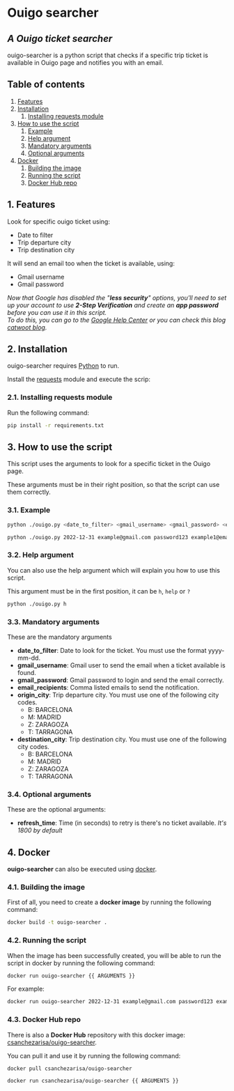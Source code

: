 # Ouigo searcher
## _A Ouigo ticket searcher_

ouigo-searcher is a python script that checks if a specific trip ticket is available in Ouigo page and notifies you with an email.

## Table of contents
1. [Features](#features)
2. [Installation](#installation)
    1. [Installing requests module](#install-requests)
3. [How to use the script](#howto)
    1. [Example](#howto-example)
    2. [Help argument](#howto-help)
    3. [Mandatory arguments](#howto-mandatory)
    4. [Optional arguments](#howto-optional)
4. [Docker](#docker)
    1. [Building the image](#docker-build)
    2. [Running the script](#docker-run)
    3. [Docker Hub repo](#docker-hub)

## 1. Features <a name="features"></a>

Look for specific ouigo ticket using:
- Date to filter
- Trip departure city
- Trip destination city

It will send an email too when the ticket is available, using:
- Gmail username
- Gmail password

_Now that Google has disabled the "**less security**" options, you'll need to set up your account to use **2-Step Verification** and create an **app password** before you can use it in this script.<br>To do this, you can go to the [Google Help Center](https://support.google.com/accounts/answer/185833?hl) or you can check this blog [catwoot blog](https://www.chatwoot.com/docs/product/channels/email/gmail/generate-app-password)._

## 2. Installation <a name="installation"></a>

ouigo-searcher requires [Python](https://www.python.org/downloads/) to run.

Install the [requests](https://docs.python-requests.org/) module and execute the scrip:

### 2.1. Installing requests module <a name="install-requests"></a>

Run the following command:

```sh
pip install -r requirements.txt
```

## 3. How to use the script <a name="howto"></a>

This script uses the arguments to look for a specific ticket in the Ouigo page.

These arguments must be in their right position, so that the script can use them correctly.

### 3.1. Example <a name="howto-example"></a>

```sh
python ./ouigo.py <date_to_filter> <gmail_username> <gmail_password> <email_recipients> <origin_city> <destination_city> <refresh_time>
```
```sh
python ./ouigo.py 2022-12-31 example@gmail.com password123 example1@email.com,example2@email.com,example3@email.com B M 1800
```

### 3.2. Help argument <a name="howto-help"></a>

You can also use the help argument which will explain you how to use this script.

This argument must be in the first position, it can be `h`, `help` or `?`

```sh
python ./ouigo.py h
```

### 3.3. Mandatory arguments <a name="howto-mandatory"></a>

These are the mandatory arguments
- **date_to_filter**: Date to look for the ticket. You must use the format yyyy-mm-dd.
- **gmail_username**: Gmail user to send the email when a ticket available is found.
- **gmail_password**: Gmail password to login and send the email correctly.
- **email_recipients**: Comma listed emails to send the notification.
- **origin_city**: Trip departure city. You must use one of the following city codes.
  - B: BARCELONA
  - M: MADRID
  - Z: ZARAGOZA
  - T: TARRAGONA
- **destination_city**: Trip destination city. You must use one of the following city codes.
  - B: BARCELONA
  - M: MADRID
  - Z: ZARAGOZA
  - T: TARRAGONA

### 3.4. Optional arguments <a name="howto-optional"></a>

These are the optional arguments:
- **refresh_time**: Time (in seconds) to retry is there's no ticket available. _It's 1800 by default_

## 4. Docker <a name="docker"></a>

**ouigo-searcher** can also be executed using [docker](https://docs.docker.com/get-docker/).

### 4.1. Building the image <a name="docker-build"></a>

First of all, you need to create a **docker image** by running the following command:

```sh
docker build -t ouigo-searcher .
```

### 4.2. Running the script <a name="docker-run"></a>

When the image has been successfully created, you will be able to run the script in docker by running the following command:

```sh
docker run ouigo-searcher {{ ARGUMENTS }}
```

For example:

```sh
docker run ouigo-searcher 2022-12-31 example@gmail.com password123 example1@email.com,example2@email.com,example3@email.com B M 1800
```

### 4.3. Docker Hub repo <a name="docker-hub"></a>

There is also a **Docker Hub** repository with this docker image: [csanchezarisa/ouigo-searcher](https://hub.docker.com/r/csanchezarisa/ouigo-searcher).

You can pull it and use it by running the following command:

```sh
docker pull csanchezarisa/ouigo-searcher
```
```sh
docker run csanchezarisa/ouigo-searcher {{ ARGUMENTS }}
```
